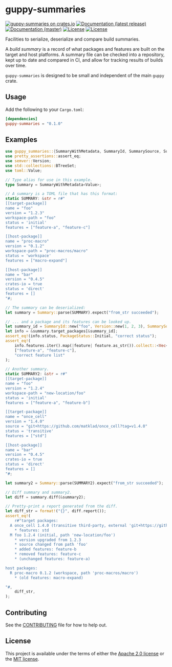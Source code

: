 # guppy-summaries

[![guppy-summaries on crates.io](https://img.shields.io/crates/v/guppy-summaries)](https://crates.io/crates/guppy-summaries) [![Documentation (latest release)](https://docs.rs/guppy-summaries/badge.svg)](https://docs.rs/guppy-summaries/) [![Documentation (master)](https://img.shields.io/badge/docs-master-brightgreen)](https://facebookincubator.github.io/cargo-guppy/guppy_summaries/) [![License](https://img.shields.io/badge/license-Apache-green.svg)](../LICENSE-APACHE) [![License](https://img.shields.io/badge/license-MIT-green.svg)](../LICENSE-MIT)

Facilities to serialize, deserialize and compare build summaries.

A *build summary* is a record of what packages and features are built on the target and host
platforms. A summary file can be checked into a repository, kept up to date and compared in CI,
and allow for tracking results of builds over time.

`guppy-summaries` is designed to be small and independent of the main `guppy` crate.

## Usage

Add the following to your `Cargo.toml`:

```toml
[dependencies]
guppy-summaries = "0.1.0"
```

## Examples

```rust
use guppy_summaries::{SummaryWithMetadata, SummaryId, SummarySource, SummaryDiffStatus, PackageStatus};
use pretty_assertions::assert_eq;
use semver::Version;
use std::collections::BTreeSet;
use toml::Value;

// Type alias for use in this example.
type Summary = SummaryWithMetadata<Value>;

// A summary is a TOML file that has this format:
static SUMMARY: &str = r#"
[[target-package]]
name = "foo"
version = "1.2.3"
workspace-path = "foo"
status = 'initial'
features = ["feature-a", "feature-c"]

[[host-package]]
name = "proc-macro"
version = "0.1.2"
workspace-path = "proc-macros/macro"
status = 'workspace'
features = ["macro-expand"]

[[host-package]]
name = "bar"
version = "0.4.5"
crates-io = true
status = 'direct'
features = []
"#;

// The summary can be deserialized:
let summary = Summary::parse(SUMMARY).expect("from_str succeeded");

// ... and a package and its features can be looked up.
let summary_id = SummaryId::new("foo", Version::new(1, 2, 3), SummarySource::workspace("foo"));
let info = &summary.target_packages[&summary_id];
assert_eq!(info.status, PackageStatus::Initial, "correct status");
assert_eq!(
    info.features.iter().map(|feature| feature.as_str()).collect::<Vec<_>>(),
    ["feature-a", "feature-c"],
    "correct feature list"
);

// Another summary.
static SUMMARY2: &str = r#"
[[target-package]]
name = "foo"
version = "1.2.4"
workspace-path = "new-location/foo"
status = 'initial'
features = ["feature-a", "feature-b"]

[[target-package]]
name = "once_cell"
version = "1.4.0"
source = "git+https://github.com/matklad/once_cell?tag=v1.4.0"
status = 'transitive'
features = ["std"]

[[host-package]]
name = "bar"
version = "0.4.5"
crates-io = true
status = 'direct'
features = []
"#;

let summary2 = Summary::parse(SUMMARY2).expect("from_str succeeded");

// Diff summary and summary2.
let diff = summary.diff(&summary2);

// Pretty-print a report generated from the diff.
let diff_str = format!("{}", diff.report());
assert_eq!(
    r#"target packages:
  A once_cell 1.4.0 (transitive third-party, external 'git+https://github.com/matklad/once_cell?tag=v1.4.0')
    * features: std
  M foo 1.2.4 (initial, path 'new-location/foo')
    * version upgraded from 1.2.3
    * source changed from path 'foo'
    * added features: feature-b
    * removed features: feature-c
    * (unchanged features: feature-a)

host packages:
  R proc-macro 0.1.2 (workspace, path 'proc-macros/macro')
    * (old features: macro-expand)

"#,
    diff_str,
);
```

## Contributing

See the [CONTRIBUTING](../CONTRIBUTING.md) file for how to help out.

## License

This project is available under the terms of either the [Apache 2.0 license](../LICENSE-APACHE) or the [MIT
license](../LICENSE-MIT).

<!--
README.md is generated from README.tpl by cargo readme. To regenerate:

cargo install cargo-readme
cargo readme > README.md
-->
